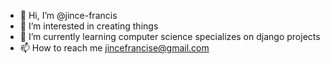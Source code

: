 - 👋 Hi, I’m @jince-francis
- 👀 I’m interested in creating things
- 🌱 I’m currently learning computer science specializes on django projects
- 📫 How to reach me jincefrancise@gmail.com

<!---
jince-francis/jince-francis is a ✨ special ✨ repository because its `README.md` (this file) appears on your GitHub profile.
You can click the Preview link to take a look at your changes.
--->
